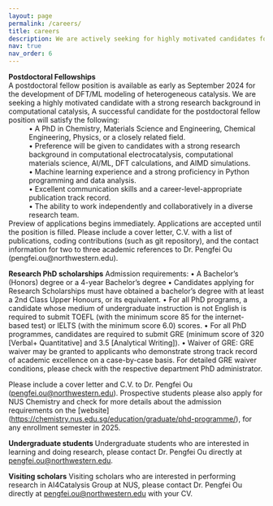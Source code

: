 ```yaml
---
layout: page
permalink: /careers/
title: careers
description: We are actively seeking for highly motivated candidates for postdoctoral fellowshipes, research PhD scholarship, undergraduate students, and visiting scholars.
nav: true
nav_order: 6
---
```


<dl>
<dt><b>Postdoctoral Fellowships</b></dt>
<dt>A postdoctoral fellow position is available as early as September 2024 for the development of DFT/ML modeling of heterogeneous catalysis. We are seeking a highly motivated candidate with a strong research background in computational catalysis, 
A successful candidate for the postdoctoral fellow position will satisfy the following:</dt>
<dd>•	A PhD in Chemistry, Materials Science and Engineering, Chemical Engineering, Physics, or a closely related field.</dd>
<dd>•	Preference will be given to candidates with a strong research background in computational electrocatalysis, computational materials science, AI/ML, DFT calculations, and AIMD simulations.</dd>
<dd>•	Machine learning experience and a strong proficiency in Python programming and data analysis.</dd>
<dd>•	Excellent communication skills and a career-level-appropriate publication track record.</dd>
<dd>•	The ability to work independently and collaboratively in a diverse research team.</dd>
Preview of applications begins immediately. Applications are accepted until the position is filled.
Please include a cover letter, C.V. with a list of publications, coding contributions (such as git repository), and the contact information for two to three academic references to Dr. Pengfei Ou (pengfei.ou@northwestern.edu).</dl>

<b>Research PhD scholarships</b>
Admission requirements:
•	A Bachelor’s (Honors) degree or a 4-year Bachelor’s degree
•	Candidates applying for Research Scholarships must have obtained a bachelor’s degree with at least a 2nd Class Upper Honours, or its equivalent.
•	For all PhD programs, a candidate whose medium of undergraduate instruction is not English is required to submit TOEFL (with the minimum score 85 for the internet-based test) or IELTS (with the minimum score 6.0) scores.
•	For all PhD programmes, candidates are required to submit GRE (minimum score of 320 [Verbal+ Quantitative] and 3.5 [Analytical Writing]).
•	Waiver of GRE: GRE waiver may be granted to applicants who demonstrate strong track record of academic excellence on a case-by-case basis. For detailed GRE waiver
conditions, please check with the respective department PhD administrator.

Please include a cover letter and C.V. to Dr. Pengfei Ou (pengfei.ou@northwestern.edu). Prospective students please also apply for NUS Chemistry and check for more details about the admission requirements on the [website] (https://chemistry.nus.edu.sg/education/graduate/phd-programme/), for any enrollment semester in 2025.

<b> Undergraduate students </b>
Undergraduate students who are interested in learning and doing research, please contact Dr. Pengfei Ou directly at pengfei.ou@northwestern.edu.

<b>Visiting scholars</b>
Visiting scholars who are interested in performing research in AI4Catalysis Group at NUS, please contact Dr. Pengfei Ou directly at pengfei.ou@northwestern.edu with your CV.
